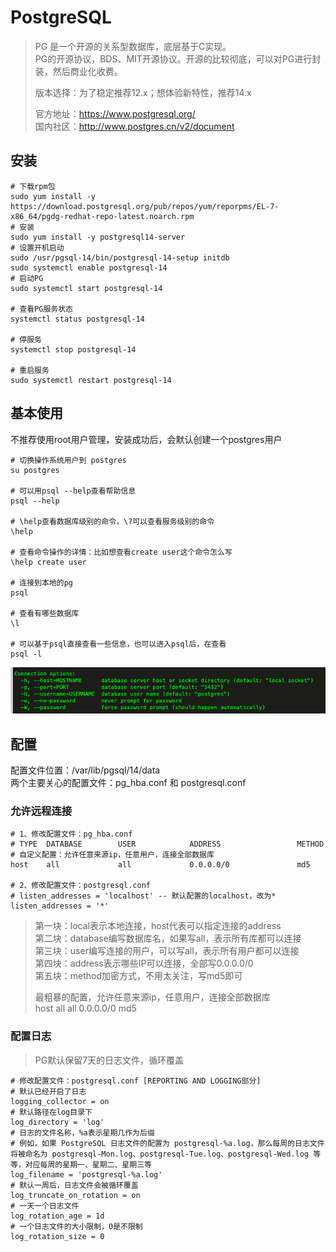 # PostgreSQL

> PG 是一个开源的关系型数据库，底层基于C实现。    
> PG的开源协议，BDS、MIT开源协议。开源的比较彻底，可以对PG进行封装，然后商业化收费。   
> 
> 版本选择：为了稳定推荐12.x；想体验新特性，推荐14.x   
> 
> 官方地址：https://www.postgresql.org/   
> 国内社区：http://www.postgres.cn/v2/document   

## 安装
``` 
# 下载rpm包
sudo yum install -y https://download.postgresql.org/pub/repos/yum/reporpms/EL-7-x86_64/pgdg-redhat-repo-latest.noarch.rpm
# 安装
sudo yum install -y postgresql14-server
# 设置开机启动
sudo /usr/pgsql-14/bin/postgresql-14-setup initdb
sudo systemctl enable postgresql-14
# 启动PG
sudo systemctl start postgresql-14

# 查看PG服务状态
systemctl status postgresql-14

# 停服务
systemctl stop postgresql-14 

# 重启服务
sudo systemctl restart postgresql-14 
```

## 基本使用
不推荐使用root用户管理，安装成功后，会默认创建一个postgres用户
``` 
# 切换操作系统用户到 postgres
su postgres

# 可以用psql --help查看帮助信息
psql --help

# \help查看数据库级别的命令，\?可以查看服务级别的命令
\help

# 查看命令操作的详情：比如想查看create user这个命令怎么写
\help create user

# 连接到本地的pg
psql

# 查看有哪些数据库
\l

# 可以基于psql直接查看一些信息，也可以进入psql后，在查看
psql -l
```
![img.png](img/pg连接参数.png)

## 配置
配置文件位置：/var/lib/pgsql/14/data   
两个主要关心的配置文件：pg_hba.conf 和 postgresql.conf     

### 允许远程连接
``` 
# 1、修改配置文件：pg_hba.conf
# TYPE  DATABASE        USER            ADDRESS                 METHOD
# 自定义配置：允许任意来源ip，任意用户，连接全部数据库 
host    all             all             0.0.0.0/0               md5  

# 2、修改配置文件：postgresql.conf
# listen_addresses = 'localhost' -- 默认配置的localhost，改为*
listen_addresses = '*'
```

> 第一块：local表示本地连接，host代表可以指定连接的address   
> 第二块：database编写数据库名，如果写all，表示所有库都可以连接     
> 第三块：user编写连接的用户，可以写all，表示所有用户都可以连接   
> 第四块：address表示哪些IP可以连接，全部写0.0.0.0/0    
> 第五块：method加密方式，不用太关注，写md5即可   
> 
> 最粗暴的配置，允许任意来源ip，任意用户，连接全部数据库      
> host    all             all             0.0.0.0/0               md5

### 配置日志
> PG默认保留7天的日志文件，循环覆盖
```
# 修改配置文件：postgresql.conf [REPORTING AND LOGGING部分]
# 默认已经开启了日志
logging_collector = on   
# 默认路径在log目录下
log_directory = 'log'
# 日志的文件名称，%a表示星期几作为后缀
# 例如，如果 PostgreSQL 日志文件的配置为 postgresql-%a.log，那么每周的日志文件将被命名为 postgresql-Mon.log、postgresql-Tue.log、postgresql-Wed.log 等等，对应每周的星期一、星期二、星期三等
log_filename = 'postgresql-%a.log'
# 默认一周后，日志文件会被循环覆盖
log_truncate_on_rotation = on
# 一天一个日志文件
log_rotation_age = 1d 
# 一个日志文件的大小限制，0是不限制
log_rotation_size = 0
```
